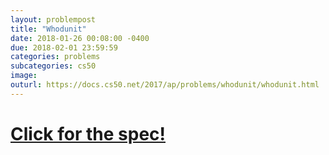 ```yaml
---
layout: problempost
title: "Whodunit"
date: 2018-01-26 00:08:00 -0400
due: 2018-02-01 23:59:59
categories: problems
subcategories: cs50
image:
outurl: https://docs.cs50.net/2017/ap/problems/whodunit/whodunit.html
---
```


# [Click for the spec!]({{page.outurl}})
